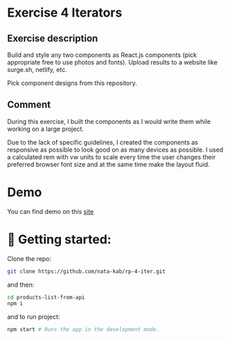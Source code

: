 # Exercise 4 Iterators

## Exercise description

Build and style any two components as React.js components (pick appropriate free to use photos and fonts). Upload results to a website like surge.sh, netlify, etc.

Pick component designs from this repository.

## Comment

During this exercise, I built the components as I would write them while working on a large project.

Due to the lack of specific guidelines, I created the components as responsive as possible to look good on as many devices as possible. I used a calculated rem with vw units to scale every time the user changes their preferred browser font size and at the same time make the layout fluid.

# Demo

You can find demo on this [site](https://exercise4nata.netlify.app/)

# 🚀 Getting started:

Clone the repo:

```bash
git clone https://github.com/nata-kab/rp-4-iter.git
```

and then:

```bash
cd products-list-from-api
npm i
```

and to run project:

```bash
npm start # Runs the app in the development mode.
```

